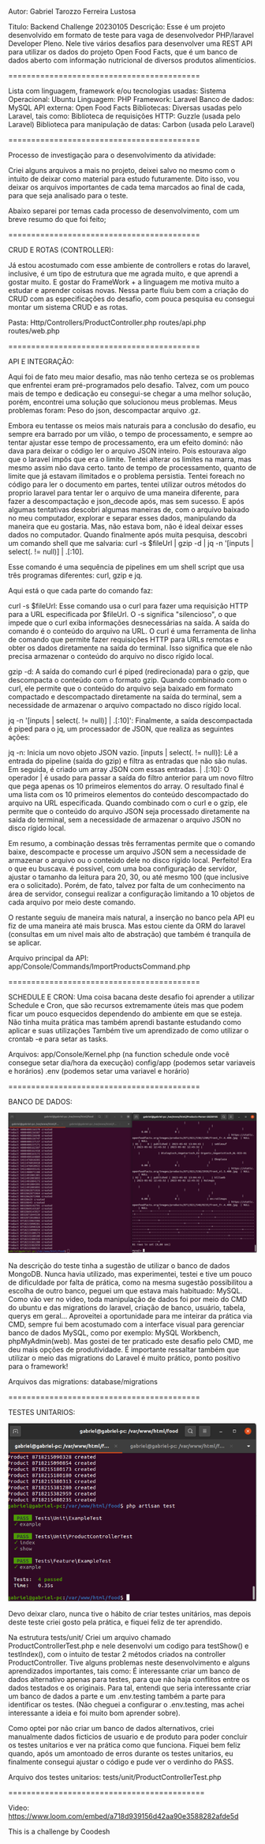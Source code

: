 Autor: Gabriel Tarozzo Ferreira Lustosa

Titulo: Backend Challenge 20230105
Descrição: Esse é um projeto desenvolvido em formato de teste para vaga de desenvolvedor PHP/laravel Developer Pleno.
Nele tive vários desafios para desenvolver uma REST API para utilizar os dados do projeto Open Food Facts, que é um banco de dados aberto com informação nutricional de diversos produtos alimentícios.

==========================================

Lista com linguagem, framework e/ou tecnologias usadas:
Sistema Operacional: Ubuntu
Linguagem: PHP
Framework: Laravel
Banco de dados: MySQL
API externa: Open Food Facts
Bibliotecas: Diversas usadas pelo Laravel, tais como:
Biblioteca de requisições HTTP: Guzzle (usada pelo Laravel)
Biblioteca para manipulação de datas: Carbon (usada pelo Laravel)

==========================================

Processo de investigação para o desenvolvimento da atividade:

Criei alguns arquivos a mais no projeto, deixei salvo no mesmo com o intuito de deixar como material para estudo futuramente. Dito isso, vou deixar os arquivos importantes de cada tema marcados ao final de cada, para que seja analisado para o teste.

Abaixo separei por temas cada processo de desenvolvimento, com um breve resumo do que foi feito;

==========================================

CRUD E ROTAS (CONTROLLER):

Já estou acostumado com esse ambiente de controllers e rotas do laravel, inclusive, é um tipo de estrutura que me agrada muito, e que aprendi a gostar muito. E gostar do FrameWork + a linguagem me motiva muito a estudar e aprender coisas novas. Nessa parte fluiu bem com a criação do CRUD com as especificações do desafio, com pouca pesquisa eu consegui montar um sistema CRUD e as rotas.

Pasta: Http/Controllers/ProductController.php
       routes/api.php
       routes/web.php

==========================================

API E INTEGRAÇÃO:

Aqui foi de fato meu maior desafio, mas não tenho certeza se os problemas que enfrentei eram pré-programados pelo desafio.
Talvez, com um pouco mais de tempo e dedicação eu consegui-se chegar a uma melhor solução, porém, encontrei uma solução que solucionou meus problemas. Meus problemas foram: Peso do json, descompactar arquivo .gz.

Embora eu tentasse os meios mais naturais para a conclusão do desafio, eu sempre era barrado por um vilão, o tempo de processamento, e sempre ao tentar ajustar esse tempo de processamento, era um efeito dominó: não dava para deixar o código ler o arquivo JSON inteiro. Pois estourava algo que o laravel impôs que era o limite. Tentei alterar os limites na marra, mas mesmo assim não dava certo. tanto de tempo de processamento, quanto de limite que já estavam ilimitados e o problema persistia. Tentei foreach no código para ler o documento em partes, tentei utilizar outros métodos do proprio laravel para tentar ler o arquivo de uma maneira diferente, para fazer a descompactação e json_decode após, mas sem sucesso. E após algumas tentativas descobri algumas maneiras de, com o arquivo baixado no meu computador, explorar e separar esses dados, manipulando da maneira que eu gostaria. Mas, não estava bom, não é ideal deixar esses dados no computador. Quando finalmente após muita pesquisa, descobri um comando shell que me salvaria: curl -s $fileUrl | gzip -d | jq -n '[inputs | select(. != null)] | .[:10].

Esse comando é uma sequência de pipelines em um shell script que usa três programas diferentes: curl, gzip e jq. 

Aqui está o que cada parte do comando faz:

curl -s $fileUrl: Esse comando usa o curl para fazer uma requisição HTTP para a URL especificada por $fileUrl. O -s significa "silencioso", o que impede que o curl exiba informações desnecessárias na saída. A saída do comando é o conteúdo do arquivo na URL. O curl é uma ferramenta de linha de comando que permite fazer requisições HTTP para URLs remotas e obter os dados diretamente na saída do terminal. Isso significa que ele não precisa armazenar o conteúdo do arquivo no disco rígido local.

gzip -d: A saída do comando curl é piped (redirecionada) para o gzip, que descompacta o conteúdo com o formato gzip. Quando combinado com o curl, ele permite que o conteúdo do arquivo seja baixado em formato compactado e descompactado diretamente na saída do terminal, sem a necessidade de armazenar o arquivo compactado no disco rígido local.

jq -n '[inputs | select(. != null)] | .[:10]': Finalmente, a saída descompactada é piped para o jq, um processador de JSON, que realiza as seguintes ações:

jq -n: Inicia um novo objeto JSON vazio.
[inputs | select(. != null)]: Lê a entrada do pipeline (saída do gzip) e filtra as entradas que não são nulas. Em seguida, é criado um array JSON com essas entradas.
| .[:10]: O operador | é usado para passar a saída do filtro anterior para um novo filtro que pega apenas os 10 primeiros elementos do array.
O resultado final é uma lista com os 10 primeiros elementos do conteúdo descompactado do arquivo na URL especificada. Quando combinado com o curl e o gzip, ele permite que o conteúdo do arquivo JSON seja processado diretamente na saída do terminal, sem a necessidade de armazenar o arquivo JSON no disco rígido local.

Em resumo, a combinação dessas três ferramentas permite que o comando baixe, descompacte e processe um arquivo JSON sem a necessidade de armazenar o arquivo ou o conteúdo dele no disco rígido local. Perfeito! Era o que eu buscava. é possivel, com uma boa configuração de servidor, ajustar o tamanho da leitura para 20, 30, ou até mesmo 100 (que inclusive era o solicitado). Porém, de fato, talvez por falta de um conhecimento na área de servidor, consegui realizar a configuração limitando a 10 objetos de cada arquivo por meio deste comando.

O restante seguiu de maneira mais natural, a inserção no banco pela API eu fiz de uma maneira até mais brusca. Mas estou ciente da ORM do laravel (consultas em um nivel mais alto de abstração) que também é tranquila de se aplicar.

Arquivo principal da API: app/Console/Commands/ImportProductsCommand.php


==========================================

SCHEDULE E CRON:
Uma coisa bacana deste desafio foi aprender a utilizar Schedule e Cron, que são recursos extremamente úteis mas que podem ficar um pouco esquecidos dependendo do ambiente em que se esteja. Não tinha muita prática mas também aprendi bastante estudando como aplicar e suas utilizações
Também tive um aprendizado de como utilizar o crontab -e para setar as tasks.

Arquivos: app/Console/Kernel.php (na function schedule onde você consegue setar dia/hora da execução)
          config/app (podemos setar variaveis e horários)
          .env (podemos setar uma variavel e horário)

==========================================

BANCO DE DADOS:

![produtos e cadastro banco](https://github.com/Dipezork/Products-Parser-20230105/blob/master/img2.png)

Na descrição do teste tinha a sugestão de utilizar o banco de dados MongoDB. Nunca havia utilizado, mas experimentei, testei e tive um pouco de dificuldade por falta de prática, como na mesma sugestão possibilitou a escolha de outro banco, peguei um que estava mais habituado: MySQL.
Como vão ver no video, toda manipulação de dados foi por meio do CMD do ubuntu e das migrations do laravel, criação de banco, usuário, tabela, querys em geral... Aproveitei a oportunidade para me inteirar da prática via CMD, sempre fui bem acostumado com a interface visual para gerenciar banco de dados MySQL, como por exemplo: MySQL Workbench, phpMyAdmin(web). Mas gostei de ter praticado este desafio pelo CMD, me deu mais opções de produtividade. É importante ressaltar também que utilizar o meio das migrations do Laravel é muito prático, ponto positivo para o framework! 

Arquivos das migrations: database/migrations

==========================================

TESTES UNITARIOS:

![produtos e cadastro banco](https://github.com/Dipezork/Products-Parser-20230105/blob/master/img1.png)

Devo deixar claro, nunca tive o hábito de criar testes unitários, mas depois deste teste criei gosto pela prática, e fiquei feliz de ter aprendido.

Na estrutura tests/unit/
Criei um arquivo chamado ProductControllerTest.php e nele desenvolvi um codigo para testShow() e testIndex(), com o intuito de testar 2 métodos criados na controller ProductController. Tive alguns problemas neste desenvolvimento e alguns aprendizados importantes, tais como:
É interessante criar um banco de dados alternativo apenas para testes, para que não haja conflitos entre os dados testados e os originais.
Para tal, entendi que seria interessante criar um banco de dados a parte e um .env.testing também a parte para identificar os testes. (Não cheguei a configurar o .env.testing, mas achei interessante a ideia e foi muito bom aprender sobre).

Como optei por não criar um banco de dados alternativos, criei manualmente dados ficticios de usuario e de produto para poder concluir os testes unitarios e ver na prática como que funciona. Fiquei bem feliz quando, após um amontoado de erros durante os testes unitarios, eu finalmente consegui ajustar o código e pude ver o verdinho do PASS.

Arquivo dos testes unitarios: tests/unit/ProductControllerTest.php

===========================================

Video: https://www.loom.com/embed/a718d939156d42aa90e3588282afde5d

This is a challenge by Coodesh

